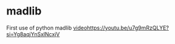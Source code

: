 # madlib
First use of python
madlib [video](https://youtu.be/u7g9mRzQLYE?si=Yg8aqjYnSxlNcxjV)https://youtu.be/u7g9mRzQLYE?si=Yg8aqjYnSxlNcxjV 
